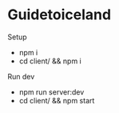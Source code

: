 # Guidetoiceland

Setup 
- npm i
- cd client/ && npm i

Run dev
- npm run server:dev
- cd client/ && npm start
